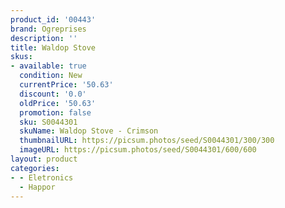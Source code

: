 ```yaml
---
product_id: '00443'
brand: Ogreprises
description: ''
title: Waldop Stove
skus:
- available: true
  condition: New
  currentPrice: '50.63'
  discount: '0.0'
  oldPrice: '50.63'
  promotion: false
  sku: S0044301
  skuName: Waldop Stove - Crimson
  thumbnailURL: https://picsum.photos/seed/S0044301/300/300
  imageURL: https://picsum.photos/seed/S0044301/600/600
layout: product
categories:
- - Eletronics
  - Happor
---
```


